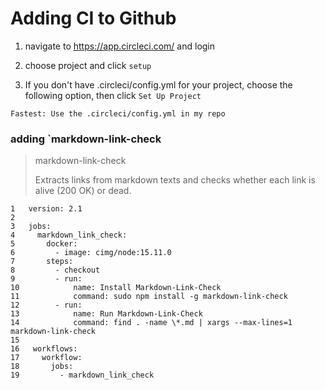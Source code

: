 # Adding CI to Github

1. navigate to https://app.circleci.com/ and login

2. choose project and click `setup`

3. If you don't have .circleci/config.yml for your project, choose the following option, then click `Set Up Project`
```
Fastest: Use the .circleci/config.yml in my repo
```

### adding `markdown-link-check
> markdown-link-check
>
> Extracts links from markdown texts and checks whether each link is alive (200 OK) or dead.

```
1   version: 2.1
2
3   jobs:
4     markdown_link_check:
5       docker:
6         - image: cimg/node:15.11.0
7       steps:
8         - checkout
9         - run:
10            name: Install Markdown-Link-Check
11            command: sudo npm install -g markdown-link-check
12        - run:
13            name: Run Markdown-Link-Check
14            command: find . -name \*.md | xargs --max-lines=1 markdown-link-check
15
16   workflows:
17     workflow:
18       jobs:
19         - markdown_link_check
```
